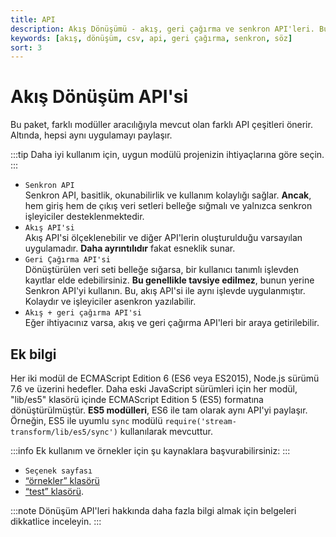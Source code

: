 ```yaml
---
title: API
description: Akış Dönüşümü - akış, geri çağırma ve senkron API'leri. Bu belgede, farklı API türlerinin özellikleri ve kullanım alanları hakkında bilgi bulacaksınız.
keywords: [akış, dönüşüm, csv, api, geri çağırma, senkron, söz]
sort: 3
---
```


# Akış Dönüşüm API'si

Bu paket, farklı modüller aracılığıyla mevcut olan farklı API çeşitleri önerir. Altında, hepsi aynı uygulamayı paylaşır.

:::tip
Daha iyi kullanım için, uygun modülü projenizin ihtiyaçlarına göre seçin.
:::

* `Senkron API`  
  Senkron API, basitlik, okunabilirlik ve kullanım kolaylığı sağlar. **Ancak**, hem giriş hem de çıkış veri setleri belleğe sığmalı ve yalnızca senkron işleyiciler desteklenmektedir.
* `Akış API'si`  
  Akış API'si ölçeklenebilir ve diğer API'lerin oluşturulduğu varsayılan uygulamadır. **Daha ayrıntılıdır** fakat esneklik sunar.
* `Geri Çağırma API'si`  
  Dönüştürülen veri seti belleğe sığarsa, bir kullanıcı tanımlı işlevden kayıtlar elde edebilirsiniz. **Bu genellikle tavsiye edilmez**, bunun yerine Senkron API'yi kullanın. Bu, akış API'si ile aynı işlevde uygulanmıştır. Kolaydır ve işleyiciler asenkron yazılabilir.
* `Akış + geri çağırma API'si`  
  Eğer ihtiyacınız varsa, akış ve geri çağırma API'leri bir araya getirilebilir.

## Ek bilgi

Her iki modül de ECMAScript Edition 6 (ES6 veya ES2015), Node.js sürümü 7.6 ve üzerini hedefler. Daha eski JavaScript sürümleri için her modül, "lib/es5" klasörü içinde ECMAScript Edition 5 (ES5) formatına dönüştürülmüştür. **ES5 modülleri**, ES6 ile tam olarak aynı API'yi paylaşır. Örneğin, ES5 ile uyumlu `sync` modülü `require('stream-transform/lib/es5/sync')` kullanılarak mevcuttur.

:::info
Ek kullanım ve örnekler için şu kaynaklara başvurabilirsiniz:
:::

* `Seçenek sayfası`
* [“örnekler” klasörü](https://github.com/adaltas/node-stream-transform/tree/master/samples)
* [“test” klasörü](https://github.com/adaltas/node-stream-transform/tree/master/test).

:::note
Dönüşüm API'leri hakkında daha fazla bilgi almak için belgeleri dikkatlice inceleyin. 
:::